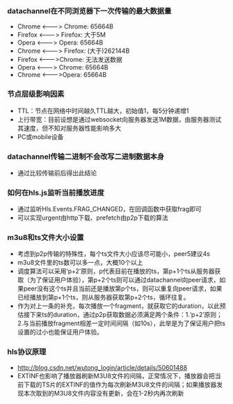 ### datachannel在不同浏览器下一次传输的最大数据量
- Chrome <---> Chrome: 65664B
- Firefox <---> Firefox: 大于5M  
- Opera <---> Opera: 65664B
- Chrome <---> Firefox: (大于)262144B
- Firefox <--->Chrome: 无法发送数据
- Opera <---> Chrome: 65664B
- Chrome <--->Opera: 65664B

### 节点层级影响因素
- TTL：节点在网络中时间越久TTL越大，初始值1，每5分钟递增1
- 上行带宽：目前设想是通过websocket向服务器发送1M数据，由服务器测试其速度，但不知对服务器性能影响多大
- PC或mobile设备

### datachannel传输二进制不会改写二进制数据本身
- 通过比较传输前后得出此结论

### 如何在hls.js监听当前播放进度
- 通过监听Hls.Events.FRAG_CHANGED，在回调函数中获取frag即可
- 可以实现urgent由http下载、prefetch由p2p下载的算法

### m3u8和ts文件大小设置
- 考虑到p2p传输的特殊性，每个ts文件大小应该尽可能小，peer5建议4s
- m3u8文件里的ts数可以多一点，大概10个以上
- 调度算法可以采用‘p+2’原则，p代表目前在播放的ts，第p+1个ts从服务器获取（为了保证用户体验），第p+2个ts则可以通过datachannel向peer请求，如果peer没有这个ts并且当前还是播放第p个ts，则可以重复向peer请求，如果已经播放到第p+1个ts，则从服务器获取第p+2个ts，循环往复。
- 作为对上一条的补充，每次播放一个fragment，就获取它的duration，以此预估接下来ts的duration，通过p2p获取数据必须满足两个条件：1.‘p+2’原则；2.与当前播放fragment相差一定时间间隔（如10s），此举是为了保证用户把ts设置的过小也能保证用户体验。

### hls协议原理
- http://blog.csdn.net/wutong_login/article/details/50601488
- EXTINF也影响了播放器刷新M3U8文件的间隔，正常情况下，播放器会把当前下载的TS片的EXTINF的值作为每次刷新M3U8文件的间隔；如果播放器发现本次取到的M3U8文件内容没有更新，会在1-2秒内再次刷新

